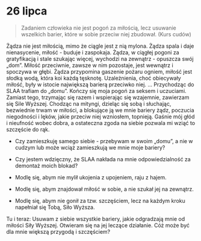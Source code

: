 
# 26 lipca

> Zadaniem człowieka nie jest pogoń za miłością, lecz usuwanie wszelkich barier, które w sobie przeciw niej zbudował. (Kurs cudów)

Żądza nie jest miłością, mimo że ciągle jest z nią mylona. Żądza spala i daje nienasycenie, miłość - buduje i zaspokaja. Żądza, w ciągłej pogoni za gratyfikacją i stale szukając więcej, wychodzi na zewnątrz - opuszcza swój „dom”. Miłość przeciwnie, zawsze w nim pozostaje, jest wewnątrz i spoczywa w głębi. Żądza przypomina gaszenie pożaru ogniem, miłość jest słodką wodą, która koi każdą tęsknotę. Uzależnienia, choć obiecywały miłość, były w istocie największą barierą przeciwko niej. ... Przychodząc do SLAA trafiam do „domu”. Kończy się moja pogoń za seksem i uczuciami. Zamiast tego, trzymając się razem i wspierając się wzajemnie, zawierzam się Sile Wyższej. Chodząc na mityngi, dzieląc się sobą i słuchając, bezwiednie trwam w miłości, a blokujące ją we mnie bariery żądz, poczucia niegodności i lęków, jakie przeciw niej wzniosłem, topnieją. Gaśnie mój głód i nieufność wobec dobra, a ostateczna zgoda na siebie pozwala mi wziąć to szczęście do rąk.

- Czy zamieszkuję samego siebie - przebywam w swoim „domu”, a nie w cudzym lub może wciąż zamieszkują we mnie moje bariery?
- Czy jestem wdzięczny, że SLAA nakłada na mnie odpowiedzialność za demontaż moich blokad?

- Modlę się, abym nie mylił ukojenia z upojeniem, raju z hajem.
- Modlę się, abym znajdował miłość w sobie, a nie szukał jej na zewnątrz.
- Modlę się, abym nie gonił za tzw. szczęściem, lecz na każdym kroku napełniał się Tobą, Siło Wyższa.

Tu i teraz: Usuwam z siebie wszystkie bariery, jakie odgradzają mnie od miłości Siły Wyższej. Otwieram się na jej leczące działanie. Cóż może być dla mnie większą przygodą i szczęściem?
